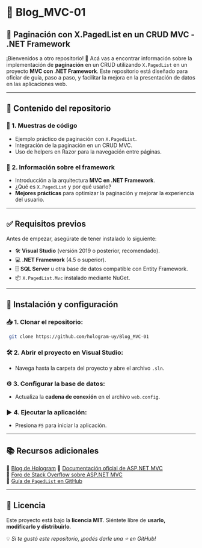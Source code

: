 # 📌 Blog_MVC-01

## 📄 Paginación con X.PagedList en un CRUD MVC - .NET Framework

¡Bienvenidos a otro repositorio! 🎉 Acá vas a encontrar información sobre la implementación de **paginación** en un CRUD utilizando `X.PagedList` en un proyecto **MVC con .NET Framework**. Este repositorio está diseñado para oficiar de guía, paso a paso, y facilitar la mejora en la presentación de datos en las aplicaciones web.

---

## 📂 Contenido del repositorio

### 🔹 1. Muestras de código
- Ejemplo práctico de paginación con `X.PagedList`.
- Integración de la paginación en un CRUD MVC.
- Uso de helpers en Razor para la navegación entre páginas.

### 🔹 2. Información sobre el framework
- Introducción a la arquitectura **MVC en .NET Framework**.
- ¿Qué es `X.PagedList` y por qué usarlo?
- **Mejores prácticas** para optimizar la paginación y mejorar la experiencia del usuario.

---

## ✅ Requisitos previos
Antes de empezar, asegúrate de tener instalado lo siguiente:

- 🛠 **Visual Studio** (versión 2019 o posterior, recomendado).
- 💻 **.NET Framework** (4.5 o superior).
- 🗄 **SQL Server** u otra base de datos compatible con Entity Framework.
- 📦 `X.PagedList.Mvc` instalado mediante NuGet.

---

## 🚀 Instalación y configuración

### 📥 1. Clonar el repositorio:
```bash
 git clone https://github.com/hologram-uy/Blog_MVC-01
```

### 🛠 2. Abrir el proyecto en Visual Studio:
- Navega hasta la carpeta del proyecto y abre el archivo `.sln`.

### ⚙ 3. Configurar la base de datos:
- Actualiza la **cadena de conexión** en el archivo `web.config`.

### ▶ 4. Ejecutar la aplicación:
- Presiona `F5` para iniciar la aplicación.

---

## 📚 Recursos adicionales
🔗 [Blog de Hologram](https://tinyurl.com/2nrzpmn5)
📖 [Documentación oficial de ASP.NET MVC](https://learn.microsoft.com/en-us/aspnet/mvc/)  
💬 [Foro de Stack Overflow sobre ASP.NET MVC](https://stackoverflow.com/questions/tagged/asp.net-mvc)  
📘 [Guía de `PagedList` en GitHub](https://github.com/kpi-ua/X.PagedList)

---

## 📝 Licencia
Este proyecto está bajo la **licencia MIT**. Siéntete libre de **usarlo, modificarlo y distribuirlo**.

💡 _Si te gustó este repositorio, ¡podés darle una ⭐ en GitHub!_
